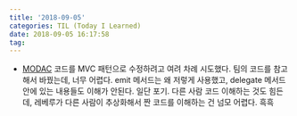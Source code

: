 ```yaml
---
title: '2018-09-05'
categories: TIL (Today I Learned)
date: 2018-09-05 16:17:58
tag:
---
```


- [MODAC](https://playlist-1ccd9.firebaseapp.com/) 코드를 MVC 패턴으로 수정하려고 여려 차례 시도했다. 팀의 코드를 참고해서 바꿨는데, 너무 어렵다. emit 메서드는 왜 저렇게 사용했고, delegate 메서드 안에 있는 내용들도 이해가 안된다. 일단 포기. 다른 사람 코드 이해하는 것도 힘든데, 레베루가 다른 사람이 추상화해서 짠 코드를 이해하는 건 넘모 어렵다. 흑흑